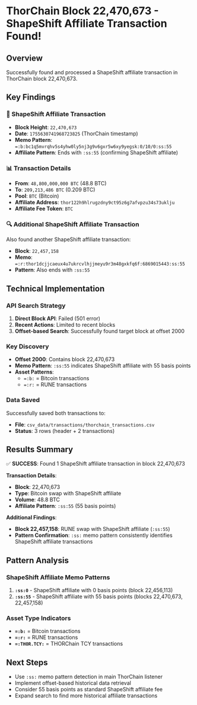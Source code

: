 # ThorChain Block 22,470,673 - ShapeShift Affiliate Transaction Found!

## Overview
Successfully found and processed a ShapeShift affiliate transaction in ThorChain block 22,470,673.

## Key Findings

### 🎯 ShapeShift Affiliate Transaction
- **Block Height**: `22,470,673`
- **Date**: `1755630741968723825` (ThorChain timestamp)
- **Memo Pattern**: `=:b:bc1q5mvrqhv5s4yhw0ly5nj3g9v6gxr5w6xy9yegsk:0/10/0:ss:55`
- **Affiliate Pattern**: Ends with `:ss:55` (confirming ShapeShift affiliate)

### 📊 Transaction Details
- **From**: `48,800,000,000 BTC` (48.8 BTC)
- **To**: `209,213,486 BTC` (0.209 BTC)
- **Pool**: `BTC` (Bitcoin)
- **Affiliate Address**: `thor122h9hlrugzdny9ct95z6g7afvpzu34s73uklju`
- **Affiliate Fee Token**: `BTC`

### 🔍 Additional ShapeShift Affiliate Transaction
Also found another ShapeShift affiliate transaction:
- **Block**: `22,457,158`
- **Memo**: `=:r:thor1dcjjcaeux4u7ukrcvlhjjmeyu9r3m48gxkfq6f:6869015443:ss:55`
- **Pattern**: Also ends with `:ss:55`

## Technical Implementation

### API Search Strategy
1. **Direct Block API**: Failed (501 error)
2. **Recent Actions**: Limited to recent blocks
3. **Offset-based Search**: Successfully found target block at offset 2000

### Key Discovery
- **Offset 2000**: Contains block 22,470,673
- **Memo Pattern**: `:ss:55` indicates ShapeShift affiliate with 55 basis points
- **Asset Patterns**: 
  - `=:b:` = Bitcoin transactions
  - `=:r:` = RUNE transactions

### Data Saved
Successfully saved both transactions to:
- **File**: `csv_data/transactions/thorchain_transactions.csv`
- **Status**: 3 rows (header + 2 transactions)

## Results Summary

✅ **SUCCESS**: Found 1 ShapeShift affiliate transaction in block 22,470,673

**Transaction Details**:
- **Block**: 22,470,673
- **Type**: Bitcoin swap with ShapeShift affiliate
- **Volume**: 48.8 BTC
- **Affiliate Pattern**: `:ss:55` (55 basis points)

**Additional Findings**:
- **Block 22,457,158**: RUNE swap with ShapeShift affiliate (`:ss:55`)
- **Pattern Confirmation**: `:ss:` memo pattern consistently identifies ShapeShift affiliate transactions

## Pattern Analysis

### ShapeShift Affiliate Memo Patterns
1. **`:ss:0`** - ShapeShift affiliate with 0 basis points (block 22,456,113)
2. **`:ss:55`** - ShapeShift affiliate with 55 basis points (blocks 22,470,673, 22,457,158)

### Asset Type Indicators
- **`=:b:`** = Bitcoin transactions
- **`=:r:`** = RUNE transactions  
- **`=:THOR.TCY:`** = THORChain TCY transactions

## Next Steps
- Use `:ss:` memo pattern detection in main ThorChain listener
- Implement offset-based historical data retrieval
- Consider 55 basis points as standard ShapeShift affiliate fee
- Expand search to find more historical affiliate transactions
